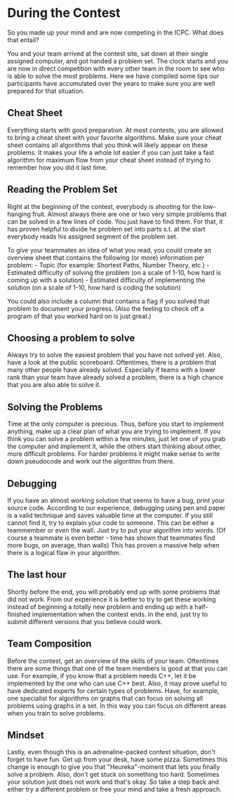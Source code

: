 # During the Contest

So you made up your mind and are now competing in the ICPC. 
What does that entail?

You and your team arrived at the contest site, sat down at their single assigned computer, and got handed a problem set.
The clock starts and you are now in direct competition with every other team in the room to see who is able to solve the most problems.
Here we have compiled some tips our participants have accumulated over the years to make sure you are well prepared for that situation.

## Cheat Sheet

Everything starts with good preparation.
At most contests, you are allowed to bring a cheat sheet with your favorite algorithms.
Make sure your cheat sheet contains all algorithms that you think will likely appear on these problems.
It makes your life a whole lot easier if you can just take a fast algorithm for maximum flow from your cheat sheet instead of trying to remember how you did it last time.

## Reading the Problem Set

Right at the beginning of the contest, everybody is shooting for the low-hanging fruit.
Almost always there are one or two very simple problems that can be solved in a few lines of code.
You just have to find them.
For that, it has proven helpful to divide he problem set into parts s.t. at the start everybody reads his assigned segment of the problem set.

To give your teammates an idea of what you read, you could create an overview sheet that contains the following (or more) information per problem: 
    - Topic (for example: Shortest Paths, Number Theory, etc.)
    - Estimated difficulty of solving the problem (on a scale of 1-10, how hard is coming up with a solution)
    - Estimated difficulty of implementing the solution (on a scale of 1-10, how hard is coding the solution)

You could also include a column that contains a flag if you solved that problem to document your progress.
(Also the feeling to check off a program of that you worked hard on is just great.)

## Choosing a problem to solve

Always try to solve the easiest problem that you have not solved yet.
Also, have a look at the public scoreboard.
Oftentimes, there is a problem that many other people have already solved.
Especially if teams with a lower rank than your team have already solved a problem, there is a high chance that you are also able to solve it.

## Solving the Problems

Time at the only computer is precious.
Thus, before you start to implement anything, make up a clear plan of what you are trying to implement.
If you think you can solve a problem within a few minutes, just let one of you grab the computer and implement it, while the others start thinking about other, more difficult problems.
For harder problems it might make sense to write down pseudocode and work out the algorithm from there.

## Debugging

If you have an almost working solution that seems to have a bug, print your source code.
According to our experience, debugging using pen and paper is a valid technique and saves valuable time at the computer.
If you still cannot find it, try to explain your code to someone. This can be either a teammember or even the wall. Just try to put your algorithm into words.
(Of course a teammate is even better - time has shown that teammates find more bugs, on average, than walls)
This has proven a massive help when there is a logical flaw in your algorithm.

## The last hour

Shortly before the end, you will probably end up with some problems that did not work.
From our experience it is better to try to get these working instead of beginning a totally new problem and ending up with a half-finished implementation when the contest ends.
In the end, just try to submit different versions that you believe could work.

## Team Composition

Before the contest, get an overview of the skills of your team.
Oftentimes there are some things that one of the team members is good at that you can use.
For example, if you know that a problem needs C++, let it be implemented by the one who can use C++ best.
Also, it may prove useful to have dedicated experts for certain types of problems.
Have, for example, one specialist for algorithms on graphs that can focus on solving all problems using graphs in a set. In this way you can focus on different areas when you train to solve problems.

## Mindset

Lastly, even though this is an adrenaline-packed contest situation, don't forget to have fun.
Get up from your desk, have some pizza. Sometimes this change is enough to give you that "Heureka"-moment that lets you finally solve a problem.
Also, don't get stuck on something too hard. Sometimes your solution just does not work and that's okay.
So take a step back and either try a different problem or free your mind and take a fresh approach.


